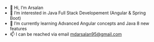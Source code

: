 - 👋 Hi, I’m Arsalan
- 👀 I’m interested in Java Full Stack Developement (Angular & Spring Boot)
- 🌱 I’m currently learning Advanced Angular concepts and Java 8 new features
- 📫 I can be reached via email mdarsalan95@gmail.com
